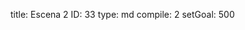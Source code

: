 title:          Escena 2
ID:             33
type:           md
compile:        2
setGoal:        500


